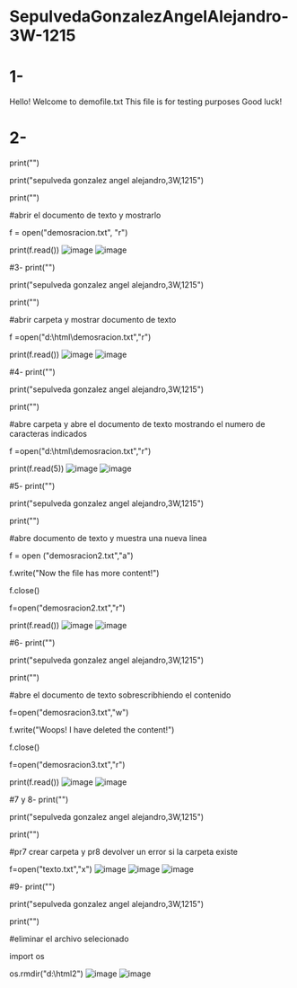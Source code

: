# SepulvedaGonzalezAngelAlejandro-3W-1215
# 1-
Hello! Welcome to demofile.txt
This file is for testing purposes
Good luck!

# 2-
print("")

print("sepulveda gonzalez angel alejandro,3W,1215")

print("")

#abrir el documento de texto y mostrarlo

f = open("demosracion.txt", "r")

print(f.read())
![image](https://github.com/user-attachments/assets/01eef14b-9a68-4d4a-bb23-5e605adbda63)
![image](https://github.com/user-attachments/assets/0d7247bb-b6eb-44da-859b-9742cd5767bd)

#3-
print("")

print("sepulveda gonzalez angel alejandro,3W,1215")

print("")

#abrir carpeta y mostrar documento de texto

f =open("d:\html\demosracion.txt","r")

print(f.read())
![image](https://github.com/user-attachments/assets/2e65a2f0-8b2b-4622-b19f-e302db81c20e)
![image](https://github.com/user-attachments/assets/dc976d23-f202-466e-8e26-aa4479f6ff5d)

#4-
print("")

print("sepulveda gonzalez angel alejandro,3W,1215")

print("")

#abre carpeta y abre el documento de texto mostrando el numero de caracteras indicados

f =open("d:\html\demosracion.txt","r")

print(f.read(5))
![image](https://github.com/user-attachments/assets/038de8aa-adb6-4fb8-b7d4-72d1bae94498)
![image](https://github.com/user-attachments/assets/2711369f-2811-45b5-8850-161cafe08b70)

#5-
print("")

print("sepulveda gonzalez angel alejandro,3W,1215")

print("")

#abre documento de texto y muestra una nueva linea

f = open ("demosracion2.txt","a")

f.write("Now the file has more content!")

f.close()

f=open("demosracion2.txt","r")

print(f.read())
![image](https://github.com/user-attachments/assets/39e2aeae-47d0-4b27-b62e-c27e7d7d3f9f)
![image](https://github.com/user-attachments/assets/afde8249-383d-4e05-a3c9-ee7122915742)

#6-
print("")

print("sepulveda gonzalez angel alejandro,3W,1215")

print("")

#abre el documento de texto sobrescribhiendo el contenido

f=open("demosracion3.txt","w")

f.write("Woops! I have  deleted the content!")

f.close()

f=open("demosracion3.txt","r")

print(f.read())
![image](https://github.com/user-attachments/assets/2a6690ef-0ba5-4ff5-a537-266c4c06353c)
![image](https://github.com/user-attachments/assets/060b0ee8-aa3a-4f3e-9398-c9acf0111aef)

#7 y 8-
print("")

print("sepulveda gonzalez angel alejandro,3W,1215")

print("")

#pr7 crear carpeta y pr8 devolver un error si la carpeta existe

f=open("texto.txt","x")
![image](https://github.com/user-attachments/assets/025716b9-e27c-4460-9611-7bebb9814f30)
![image](https://github.com/user-attachments/assets/d438f994-fbb9-4f01-909a-bb0c97c7a559)
![image](https://github.com/user-attachments/assets/30908e9a-7b06-4656-8a3c-22620b16e201)

#9-
print("")

print("sepulveda gonzalez angel alejandro,3W,1215")

print("")

#eliminar el archivo selecionado

import os

os.rmdir("d:\html2")
![image](https://github.com/user-attachments/assets/882ecec1-d48d-453c-a117-cace5fdb802d)
![image](https://github.com/user-attachments/assets/589fc9af-b3c0-4188-8dfc-13c5ca522b8d)
